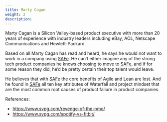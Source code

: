 ```yaml
---
title: Marty Cagan
weight: 2
description:
---
```


Marty Cagan is a Silicon Valley-based product executive with more than 20 years of experience with industry leaders including eBay, AOL, Netscape Communications and Hewlett-Packard.

Based on all Marty Cagan has read and heard, he says he would not want to work in a company using [SAFe](https://www.scaledagileframework.com/). He can’t either imagine any of the strong tech product companies he knows choosing to move to [SAFe](https://www.scaledagileframework.com/), and if for some reason they did, he’d be pretty certain their top talent would leave. 

He believes that with [SAFe](https://www.scaledagileframework.com/) the core benefits of Agile and Lean are lost. And he found in [SAFe](https://www.scaledagileframework.com/) all ten key attributes of Waterfall and project mindset that are the most common root causes of product failure in product companies.

References:
- https://www.svpg.com/revenge-of-the-pmo/ 
- https://www.svpg.com/spotify-vs-fitbit/
